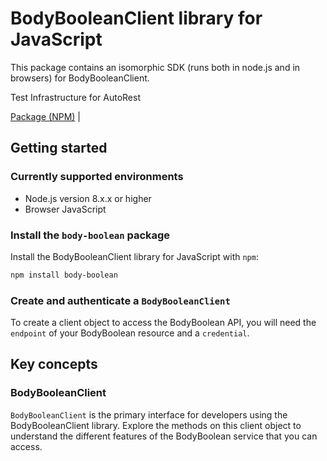 # BodyBooleanClient library for JavaScript

This package contains an isomorphic SDK (runs both in node.js and in browsers) for BodyBooleanClient.

Test Infrastructure for AutoRest

[Package (NPM)](https://www.npmjs.com/package/body-boolean) |

## Getting started

### Currently supported environments

- Node.js version 8.x.x or higher
- Browser JavaScript


### Install the `body-boolean` package

Install the BodyBooleanClient library for JavaScript with `npm`:

```bash
npm install body-boolean
```

### Create and authenticate a `BodyBooleanClient`

To create a client object to access the BodyBoolean API, you will need the `endpoint` of your BodyBoolean resource and a `credential`.
## Key concepts

### BodyBooleanClient

`BodyBooleanClient` is the primary interface for developers using the BodyBooleanClient library. Explore the methods on this client object to understand the different features of the BodyBoolean service that you can access.

